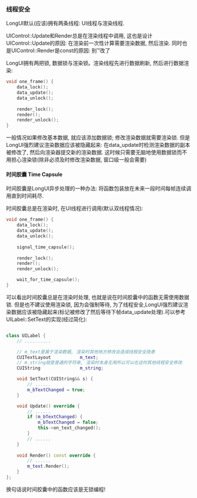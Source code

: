 ### 线程安全

LongUI默认(应该)拥有两条线程: UI线程与渲染线程.

UIControl::Update和Render总是在渲染线程中调用, 这也是设计 UIControl::Update的原因: 在渲染前一次性计算需要渲染数据, 然后渲染. 同时也是UIControl::Render是const的原因: 别™改了

LongUI拥有两把锁, 数据锁与渲染锁。渲染线程先进行数据刷新, 然后进行数据渲染:

```c
void one_frame() {
    data_lock();
    data_update();
    data_unlock();
    
    render_lock();
    render();
    render_unlock();
}
```

一般情况如果修改基本数据, 就应该添加数据锁; 修改渲染数据就需要渲染锁. 但是LongUI强烈建议渲染数据应该被隐藏起来: 在data_update时检测渲染数据的副本被修改了, 然后向渲染器提交新的渲染数据. 这时候只需要无脑地使用数据锁而不用担心渲染锁(除非必须及时修改渲染数据, 窗口级一般会需要)

#### 时间胶囊 Time Capsule
时间胶囊是LongUI异步处理的一种办法: 将函数包装放在未来一段时间每帧连续调用直到时间耗尽.

时间胶囊总是在渲染时, 在UI线程进行调用(默认双线程情况):

```c
void one_frame() {
    data_lock();
    data_update();
    data_unlock();
    
    signal_time_capsule();
    
    render_lock();
    render();
    render_unlock();

    wait_for_time_capsule();
}
```

可以看出时间胶囊总是在渲染时处理, 也就是说在时间胶囊中的函数无需使用数据锁. 但是也不建议使用渲染锁, 因为会强制等待, 为了线程安全,LongUI强烈建议渲染数据应该被隐藏起来(标记被修改了然后等待下帧data_update处理).可以参考UILabel::SetText的实现(经过简化):

```cpp

class UILabel {
    // ..........

    // m_text是属于渲染数据, 渲染时其他地方修改会造成线程安全隐患
    CUITextLayout           m_text;
    // m_string就是普通的字符串, 渲染时本身无用所以可以在这时其他线程安全修改
    CUIString               m_string;

    void SetText(CUIString&& s) {
        // ......
        m_bTextChanged = true;
    }

    void Update() override {
        // ......
        if (m_bTextChanged) {
            m_bTextChanged = false;
            this->on_text_changed();
        }
        // ......
    }
    
    void Render() const override {
        // ......
        m_text.Render();
    }
};

```

换句话说时间胶囊中的函数应该是无锁编程!

